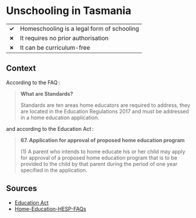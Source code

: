 # Unschooling in Tasmania
| | |
|-|-|
| __✓__ | Homeschooling is a legal form of schooling |
| __✗__ | It requires no prior authorisation |
| __✗__ | It can be curriculum-free |


## Context

According to the FAQ :

> **What are Standards?**
> 
> Standards are ten areas home educators are required to address,
> they are located in the Education Regulations 2017 and must be addressed in a home education application.

and according to the Education Act :

> **67. Application for approval of proposed home education program**
> 
> (1) A parent who intends to home educate his or her child may apply for approval of a proposed home education program that is to be provided to the child by that parent during the period of one year specified in the application.
## Sources

* [Education Act](https://www.legislation.tas.gov.au/view/pdf/authorised/2022-07-01%202022-07-07/act-2016-051)
* [Home-Education-HESP-FAQs](https://oer.tas.gov.au/wp-content/uploads/2019/10/Home-Education-HESP-FAQs-1.pdf)
